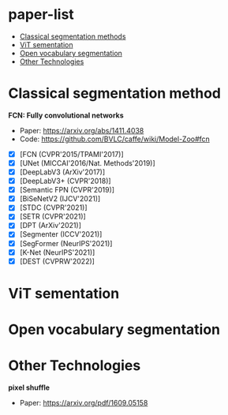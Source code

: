 # paper-list

- [Classical segmentation methods](#Classical)
- [ViT sementation](#ViT)
- [Open vocabulary segmentation](#Open)
- [Other Technologies](#Other)

<a name="Classical"></a>

# Classical segmentation method

**FCN: Fully convolutional networks**
- Paper: https://arxiv.org/abs/1411.4038
- Code: https://github.com/BVLC/caffe/wiki/Model-Zoo#fcn

- [x] [FCN (CVPR'2015/TPAMI'2017)]
- [x] [UNet (MICCAI'2016/Nat. Methods'2019)]
- [x] [DeepLabV3 (ArXiv'2017)]
- [x] [DeepLabV3+ (CVPR'2018)]
- [x] [Semantic FPN (CVPR'2019)]
- [x] [BiSeNetV2 (IJCV'2021)]
- [x] [STDC (CVPR'2021)]
- [x] [SETR (CVPR'2021)]
- [x] [DPT (ArXiv'2021)]
- [x] [Segmenter (ICCV'2021)]
- [x] [SegFormer (NeurIPS'2021)]
- [x] [K-Net (NeurIPS'2021)]
- [x] [DEST (CVPRW'2022)]

<a name="ViT"></a>

# ViT sementation

<a name="Open"></a>

# Open vocabulary segmentation

<a name="Other"></a>

# Other Technologies

**pixel shuffle**
- Paper: https://arxiv.org/pdf/1609.05158
